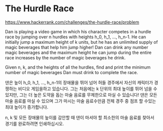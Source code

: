 # The Hurdle Race

https://www.hackerrank.com/challenges/the-hurdle-race/problem

Dan is playing a video game in which his character competes in a hurdle race by jumping over n hurdles with heights h_0, h_1, ..., h_n-1. He can initially jump a maximum height of k units, but he has an unlimited supply of magic beverages that help him jump higher! Dan can drink any number magic beverages and the maximum height he can jump during the entire race increases by the number of magic beverages he drink.

Given n, k, and the heights of all the hurdles, find and print the minimum number of magic beverages Dan must drink to complete the race.


댄은 높이 h_0, h_1, ..., h_n-1의 장애물을 뛰어 넘어 허들 경주에서 자신의 캐릭터가 경쟁하는 비디오 게임을하고 있습니다. 그는 처음에는 k 단위의 최대 높이를 뛰어 넘을 수 있지만, 그는 더 높은 도약을 돕는 마술 음료를 무제한으로 마실 수 있습니다! 댄은 모든 마술 음료를 마실 수 있으며 그가 마시는 마술 음료수만큼 전체 경주 중 점프 할 수있는 최대 높이가 증가합니다.

n, k 및 모든 장애물의 높이를 감안할 때 댄이 마셔야 할 최소한의 마술 음료를 찾아서 경기를 완료하려면 인쇄하십시오.